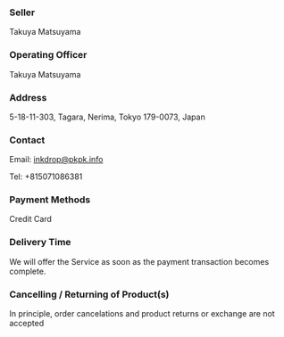 ### Seller

Takuya Matsuyama

### Operating Officer

Takuya Matsuyama

### Address

5-18-11-303, Tagara, Nerima, Tokyo 179-0073, Japan

### Contact

Email: inkdrop@pkpk.info

Tel: +815071086381

### Payment Methods

Credit Card

### Delivery Time

We will offer the Service as soon as the payment transaction becomes complete.

### Cancelling / Returning of Product(s)

In principle, order cancelations and product returns or exchange are not accepted
